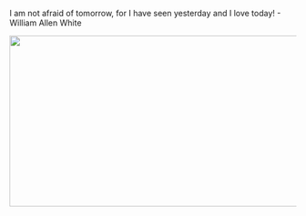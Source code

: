 <div>
  <div>
    <p>
      I am not afraid of tomorrow, for I have seen yesterday and I love today! - William Allen White
    </p>
  </div>
  <div align="center">
    <img
      src="https://media.giphy.com/media/dWesBcTLavkZuG35MI/giphy.gif"
      width="600"
      height="300"
    />
  </div>
  </div>
